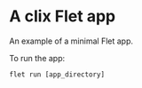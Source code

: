 # A clix Flet app

An example of a minimal Flet app.

To run the app:

```
flet run [app_directory]
```
